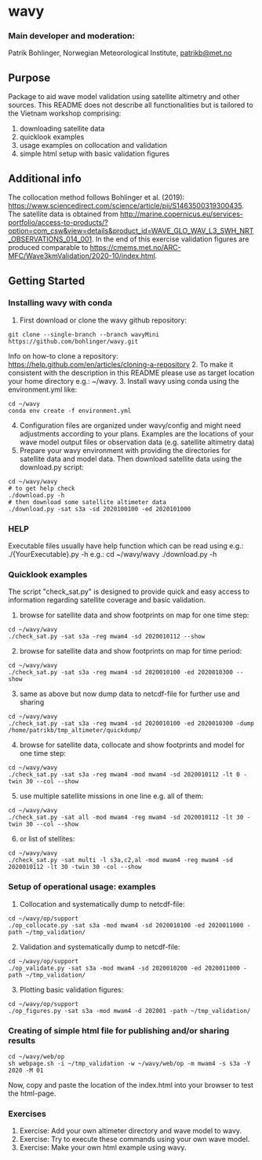 # wavy

### Main developer and moderation:
Patrik Bohlinger, Norwegian Meteorological Institute, patrikb@met.no

## Purpose
Package to aid wave model validation using satellite altimetry and other sources. This README does not describe all functionalities but is tailored to the Vietnam workshop comprising:
1. downloading satellite data
2. quicklook examples
3. usage examples on collocation and validation
4. simple html setup with basic validation figures

## Additional info
The collocation method follows Bohlinger et al. (2019): https://www.sciencedirect.com/science/article/pii/S1463500319300435. The satellite data is obtained from http://marine.copernicus.eu/services-portfolio/access-to-products/?option=com_csw&view=details&product_id=WAVE_GLO_WAV_L3_SWH_NRT_OBSERVATIONS_014_001. In the end of this exercise validation figures are produced comparable to https://cmems.met.no/ARC-MFC/Wave3kmValidation/2020-10/index.html.

## Getting Started
### Installing wavy with conda
1. First download or clone the wavy github repository: 
```
git clone --single-branch --branch wavyMini https://github.com/bohlinger/wavy.git
```
Info on how-to clone a repository:
https://help.github.com/en/articles/cloning-a-repository
2. To make it consistent with the description in this README please use as target location your home directory e.g.: ~/wavy.
3. Install wavy using conda using the environment.yml like:
```
cd ~/wavy
conda env create -f environment.yml
```
4. Configuration files are organized under wavy/config and might need adjustments according to your plans. Examples are the locations of your wave model output files or observation data (e.g. satellite altimetry data)
5. Prepare your wavy environment with providing the directories for satellite data and model data. Then download satellite data using the download.py script:
```
cd ~/wavy/wavy
# to get help check
./download.py -h
# then download some satellite altimeter data
./download.py -sat s3a -sd 2020100100 -ed 2020101000
```

### HELP
Executable files usually have help function which can be read using e.g.:
./{YourExecutable}.py -h
e.g.:
cd ~/wavy/wavy
./download.py -h

### Quicklook examples
The script "check_sat.py" is designed to provide quick and easy access to information regarding satellite coverage and basic validation. 
1. browse for satellite data and show footprints on map for one time step:
```
cd ~/wavy/wavy
./check_sat.py -sat s3a -reg mwam4 -sd 2020010112 --show
```
2. browse for satellite data and show footprints on map for time period:
```
cd ~/wavy/wavy
./check_sat.py -sat s3a -reg mwam4 -sd 2020010100 -ed 2020010300 --show
```
3. same as above but now dump data to netcdf-file for further use and sharing
```
cd ~/wavy/wavy
./check_sat.py -sat s3a -reg mwam4 -sd 2020010100 -ed 2020010300 -dump /home/patrikb/tmp_altimeter/quickdump/
```
4. browse for satellite data, collocate and show footprints and model for one time step:
```
cd ~/wavy/wavy
./check_sat.py -sat s3a -reg mwam4 -mod mwam4 -sd 2020010112 -lt 0 -twin 30 --col --show
```
5. use multiple satellite missions in one line e.g. all of them:
```
cd ~/wavy/wavy
./check_sat.py -sat all -mod mwam4 -reg mwam4 -sd 2020010112 -lt 30 -twin 30 --col --show
```
6. or list of stellites:
```
cd ~/wavy/wavy
./check_sat.py -sat multi -l s3a,c2,al -mod mwam4 -reg mwam4 -sd 2020010112 -lt 30 -twin 30 -col --show
```

### Setup of operational usage: examples
1. Collocation and systematically dump to netcdf-file:
```
cd ~/wavy/op/support
./op_collocate.py -sat s3a -mod mwam4 -sd 2020010100 -ed 2020011000 -path ~/tmp_validation/
```
2. Validation and systematically dump to netcdf-file:
```
cd ~/wavy/op/support
./op_validate.py -sat s3a -mod mwam4 -sd 2020010200 -ed 2020011000 -path ~/tmp_validation/
```
3. Plotting basic validation figures:
```
cd ~/wavy/op/support
./op_figures.py -sat s3a -mod mwam4 -d 202001 -path ~/tmp_validation/
```
### Creating of simple html file for publishing and/or sharing results
```
cd ~/wavy/web/op
sh webpage.sh -i ~/tmp_validation -w ~/wavy/web/op -m mwam4 -s s3a -Y 2020 -M 01
```
Now, copy and paste the location of the index.html into your browser to test the html-page.

### Exercises
1. Exercise:
Add your own altimeter directory and wave model to wavy.
2. Exercise:
Try to execute these commands using your own wave model.
3. Exercise:
Make your own html example using wavy.
